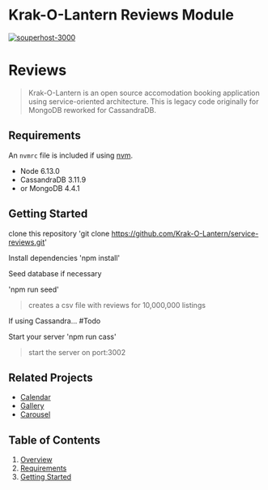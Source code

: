 # Krak-O-Lantern Reviews Module

[![souperhost-3000](https://circleci.com/gh/Krak-O-Lantern/service-reviews.svg?style=shield)](https://circleci.com/gh//Krak-O-Lantern/service-reviews)

# Reviews

> Krak-O-Lantern is an open source accomodation booking application using service-oriented architecture. This is legacy code originally for MongoDB reworked for CassandraDB.

## Requirements

An `nvmrc` file is included if using [nvm](https://github.com/creationix/nvm).

- Node 6.13.0
- CassandraDB 3.11.9
- or MongoDB 4.4.1

## Getting Started

clone this repository
'git clone https://github.com/Krak-O-Lantern/service-reviews.git'

Install dependencies
'npm install'

Seed database if necessary

'npm run seed'
> creates a csv file with reviews for 10,000,000 listings

If using Cassandra...
#Todo

Start your server
'npm run cass'
> start the server on port:3002

## Related Projects

  - [Calendar](https://github.com/Krak-O-Lantern/Calendar)
  - [Gallery](https://github.com/Krak-O-Lantern/photoGallery-service)
  - [Carousel](https://github.com/Krak-O-Lantern/carousel-service)

## Table of Contents

1. [Overview](#reviews)
2. [Requirements](#requirements)
3. [Getting Started](#getting)
